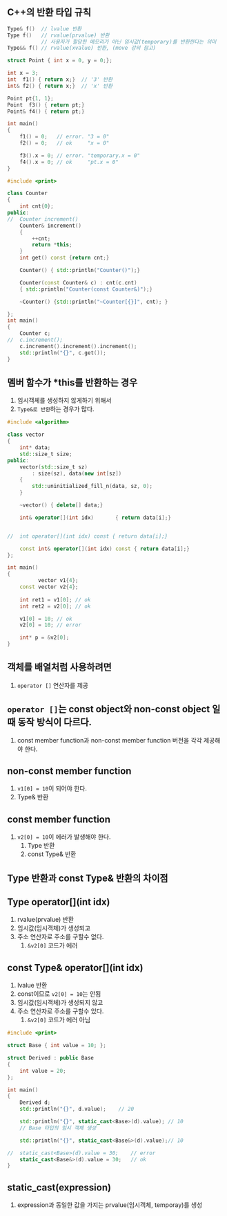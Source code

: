 ## C++의 반환 타입 규칙
```c++
Type& f()  // lvalue 반환
Type f()   // rvalue(prvalue) 반환
           // 사용자가 할당한 메모리가 아닌 임시값(temporary)를 반환한다는 의미
Type&& f() // rvalue(xvalue) 반환, (move 강의 참고)
```

```c++
struct Point { int x = 0, y = 0;};

int x = 3;
int  f1() { return x;}	// '3' 반환
int& f2() { return x;}	// 'x' 반환

Point pt{1, 1};
Point  f3() { return pt;}
Point& f4() { return pt;}

int main()
{
	f1() = 0;	// error. "3 = 0"
	f2() = 0;	// ok     "x = 0"

	f3().x = 0; // error. "temporary.x = 0"
	f4().x = 0;	// ok     "pt.x = 0"
}
```

```c++
#include <print>

class Counter
{
	int cnt{0};
public:
//	Counter increment() 
	Counter& increment() 
	{
		++cnt;
		return *this;
	}
	int get() const {return cnt;}

	Counter() { std::println("Counter()");}

	Counter(const Counter& c) : cnt(c.cnt) 
	{ std::println("Counter(const Counter&)");}

	~Counter() {std::println("~Counter[{}]", cnt); }

};
int main()
{
	Counter c;
//	c.increment();
	c.increment().increment().increment();
	std::println("{}", c.get());
}
```

## 멤버 함수가 *this를 반환하는 경우
1) 임시객체를 생성하지 않게하기 위해서
2) `Type&로 반환`하는 경우가 많다.

```c++
#include <algorithm>

class vector
{
	int* data;
	std::size_t size;
public:
	vector(std::size_t sz) 
		: size(sz), data(new int[sz]) 
	{
		std::uninitialized_fill_n(data, sz, 0);
	}

	~vector() { delete[] data;}

	int& operator[](int idx)       { return data[i];}


//	int operator[](int idx) const { return data[i];}

	const int& operator[](int idx) const { return data[i];}
};

int main()
{
	      vector v1{4};	
	const vector v2{4};
	
	int ret1 = v1[0]; // ok
	int ret2 = v2[0]; // ok

	v1[0] = 10;	// ok
	v2[0] = 10; // error

	int* p = &v2[0];
}
```

## 객체를 배열처럼 사용하려면
1) `operator []` 연산자를 제공

## `operator []`는 const object와 non-const object 일때 동작 방식이 다르다.
1) const member function과 non-const member function 버전을 각각 제공해야 한다.

## non-const member function
1) `v1[0] = 10`이 되어야 한다.
2) Type& 반환

## const member function
1) `v2[0] = 10`이 에러가 발생해야 한다.
   1) Type 반환
   2) const Type& 반환

## Type 반환과 const Type& 반환의 차이점

## Type operator[](int idx)
1) rvalue(prvalue) 반환
2) 임시값(임시객체)가 생성되고
3) 주소 연산자로 주소를 구할수 없다.
   1) `&v2[0]` 코드가 에러

## const Type& operator[](int idx)
1) lvalue 반환
2) const이므로 `v2[0] = 10`는 안됨
3) 임시값(임시객체)가 생성되지 않고
4) 주소 연산자로 주소를 구할수 있다.
   1) `&v2[0]` 코드가 에러 아님


```c++
#include <print>

struct Base { int value = 10; };

struct Derived : public Base 
{ 
	int value = 20; 
};

int main()
{
	Derived d;
	std::println("{}", d.value);	// 20

	std::println("{}", static_cast<Base>(d).value); // 10 
	// Base 타입의 임시 객체 생성

	std::println("{}", static_cast<Base&>(d).value);// 10

//	static_cast<Base>(d).value = 30;	// error
	static_cast<Base&>(d).value = 30;	// ok
}
```

## static_cast<ValueType>(expression)
1) expression과 동일한 값을 가지는 prvalue(임시객체, temporay)를 생성


